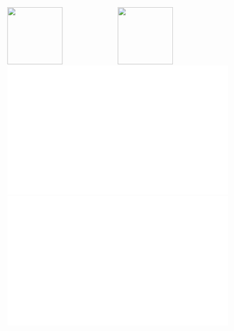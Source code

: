 <div>
  <a href="https://www.gitanimals.org/en_US?utm_medium=image&utm_source=yujunggg&utm_content=farm">
  <img src="https://www.gitanimals.org/en_US?utm_medium=image&utm_source=yujunggg&utm_content=farm" width="50%" height="130"/><img src="https://render.gitanimals.org/lines/bestdevmgp?pet-id=586800834629404208" width="50%" height="130"/>
</div>


<div align= "center">
    <img src="https://github.com/yujunggg/github-stats-transparent/blob/output/generated/overview.svg" alt="Overview">
    <img src="https://github.com/yujunggg/github-stats-transparent/blob/output/generated/languages.svg" alt="Languages">
</div>
